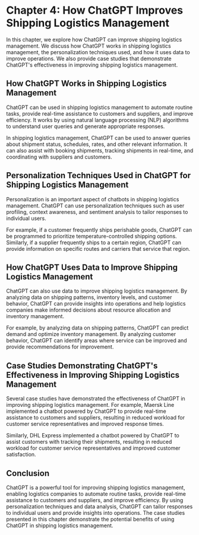 Chapter 4: How ChatGPT Improves Shipping Logistics Management
=============================================================

In this chapter, we explore how ChatGPT can improve shipping logistics management. We discuss how ChatGPT works in shipping logistics management, the personalization techniques used, and how it uses data to improve operations. We also provide case studies that demonstrate ChatGPT's effectiveness in improving shipping logistics management.

How ChatGPT Works in Shipping Logistics Management
--------------------------------------------------

ChatGPT can be used in shipping logistics management to automate routine tasks, provide real-time assistance to customers and suppliers, and improve efficiency. It works by using natural language processing (NLP) algorithms to understand user queries and generate appropriate responses.

In shipping logistics management, ChatGPT can be used to answer queries about shipment status, schedules, rates, and other relevant information. It can also assist with booking shipments, tracking shipments in real-time, and coordinating with suppliers and customers.

Personalization Techniques Used in ChatGPT for Shipping Logistics Management
----------------------------------------------------------------------------

Personalization is an important aspect of chatbots in shipping logistics management. ChatGPT can use personalization techniques such as user profiling, context awareness, and sentiment analysis to tailor responses to individual users.

For example, if a customer frequently ships perishable goods, ChatGPT can be programmed to prioritize temperature-controlled shipping options. Similarly, if a supplier frequently ships to a certain region, ChatGPT can provide information on specific routes and carriers that service that region.

How ChatGPT Uses Data to Improve Shipping Logistics Management
--------------------------------------------------------------

ChatGPT can also use data to improve shipping logistics management. By analyzing data on shipping patterns, inventory levels, and customer behavior, ChatGPT can provide insights into operations and help logistics companies make informed decisions about resource allocation and inventory management.

For example, by analyzing data on shipping patterns, ChatGPT can predict demand and optimize inventory management. By analyzing customer behavior, ChatGPT can identify areas where service can be improved and provide recommendations for improvement.

Case Studies Demonstrating ChatGPT's Effectiveness in Improving Shipping Logistics Management
---------------------------------------------------------------------------------------------

Several case studies have demonstrated the effectiveness of ChatGPT in improving shipping logistics management. For example, Maersk Line implemented a chatbot powered by ChatGPT to provide real-time assistance to customers and suppliers, resulting in reduced workload for customer service representatives and improved response times.

Similarly, DHL Express implemented a chatbot powered by ChatGPT to assist customers with tracking their shipments, resulting in reduced workload for customer service representatives and improved customer satisfaction.

Conclusion
----------

ChatGPT is a powerful tool for improving shipping logistics management, enabling logistics companies to automate routine tasks, provide real-time assistance to customers and suppliers, and improve efficiency. By using personalization techniques and data analysis, ChatGPT can tailor responses to individual users and provide insights into operations. The case studies presented in this chapter demonstrate the potential benefits of using ChatGPT in shipping logistics management.
